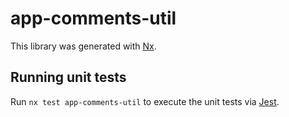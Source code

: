 # app-comments-util

This library was generated with [Nx](https://nx.dev).

## Running unit tests

Run `nx test app-comments-util` to execute the unit tests via [Jest](https://jestjs.io).
